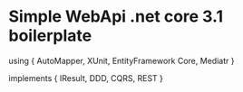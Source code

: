 # Simple WebApi .net core 3.1 boilerplate

using
{
	AutoMapper,
	XUnit,
	EntityFramework Core,
	Mediatr
}

implements
{
	IResult,
	DDD,
	CQRS,
	REST
}
